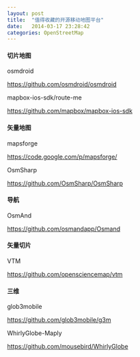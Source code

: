 ```yaml
---
layout: post
title:  "值得收藏的开源移动地图平台"
date:   2014-03-17 23:28:42
categories: OpenStreetMap
---
```


#### 切片地图

osmdroid

<https://github.com/osmdroid/osmdroid>

mapbox-ios-sdk/route-me

<https://github.com/mapbox/mapbox-ios-sdk>

#### 矢量地图

mapsforge
 
<https://code.google.com/p/mapsforge/>

OsmSharp

<https://github.com/OsmSharp/OsmSharp>

#### 导航

OsmAnd

<https://github.com/osmandapp/Osmand>

#### 矢量切片

VTM

<https://github.com/opensciencemap/vtm>

#### 三维

glob3mobile

<https://github.com/glob3mobile/g3m>

WhirlyGlobe-Maply

<https://github.com/mousebird/WhirlyGlobe>
